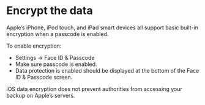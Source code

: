 # Encrypt the data

Apple’s iPhone, iPod touch, and iPad smart devices all support basic built-in encryption when a passcode is enabled.

To enable encryption:

* Settings -> Face ID & Passcode
* Make sure passcode is enabled.
* Data protection is enabled should be displayed at the bottom of the Face ID & Passcode screen.

iOS data encryption does not prevent authorities from accessing your backup on Apple’s servers.